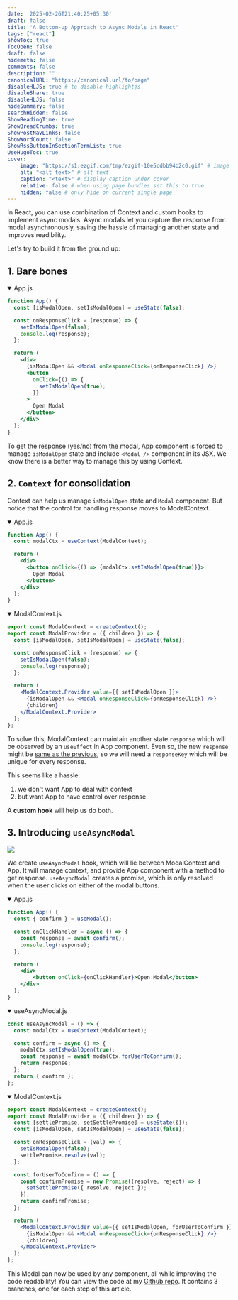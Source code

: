 ```yaml
---
date: '2025-02-26T21:40:25+05:30'
draft: false
title: 'A Bottom-up Approach to Async Modals in React'
tags: ["react"]
showToc: true
TocOpen: false
draft: false
hidemeta: false
comments: false
description: ""
canonicalURL: "https://canonical.url/to/page"
disableHLJS: true # to disable highlightjs
disableShare: true
disableHLJS: false
hideSummary: false
searchHidden: false
ShowReadingTime: true
ShowBreadCrumbs: true
ShowPostNavLinks: false
ShowWordCount: false
ShowRssButtonInSectionTermList: true
UseHugoToc: true
cover:
    image: "https://s1.ezgif.com/tmp/ezgif-10e5cdbb94b2c0.gif" # image path/url
    alt: "<alt text>" # alt text
    caption: "<text>" # display caption under cover
    relative: false # when using page bundles set this to true
    hidden: false # only hide on current single page
---
```


In React, you can use combination of Context and custom hooks to implement async modals. Async modals let you capture the response from modal asynchronously, saving the hassle of managing another state and improves readibility.

Let's try to build it from the ground up:

## 1. Bare bones

<details open>
<summary>App.js</summary>

```jsx
function App() {
  const [isModalOpen, setIsModalOpen] = useState(false);

  const onResponseClick = (response) => {
    setIsModalOpen(false);
    console.log(response);
  };

  return (
    <div>
      {isModalOpen && <Modal onResponseClick={onResponseClick} />}
      <button
        onClick={() => {
          setIsModalOpen(true);
        }}
      >
        Open Modal
      </button>
    </div>
  );
}
```

</details>

To get the response (yes/no) from the modal, App component is forced to manage `isModalOpen` state and include `<Modal />` component in its JSX. We know there is a better way to manage this by using Context.

## 2. `Context` for consolidation

Context can help us manage `isModalOpen` state and `Modal` component. But notice that the control for handling response moves to ModalContext.

<details open>
<summary>App.js</summary>

```jsx
function App() {
  const modalCtx = useContext(ModalContext);

  return (
    <div>
      <button onClick={() => {modalCtx.setIsModalOpen(true)}}>
        Open Modal
      </button>
    </div>
  );
}
```

</details>
<details open>
<summary>ModalContext.js</summary>

```jsx
export const ModalContext = createContext();
export const ModalProvider = ({ children }) => {
  const [isModalOpen, setIsModalOpen] = useState(false);

  const onResponseClick = (response) => {
    setIsModalOpen(false);
    console.log(response);
  };

  return (
    <ModalContext.Provider value={{ setIsModalOpen }}>
      {isModalOpen && <Modal onResponseClick={onResponseClick} />}
      {children}
    </ModalContext.Provider>
  );
};
```

</details>

To solve this, ModalContext can maintain another state `response` which will be observed by an `useEffect` in App component. Even so, the new `response` might be [same as the previous](https://stackoverflow.com/a/52625068), so we will need a `responseKey` which will be unique for every response.

This seems like a hassle:

1. we don't want App to deal with context
2. but want App to have control over response

A **custom hook** will help us do both.

## 3. Introducing `useAsyncModal`

<img src="https://s1.ezgif.com/tmp/ezgif-10e5cdbb94b2c0.gif" />

We create `useAsyncModal` hook, which will lie between ModalContext and App. It will manage context, and provide App component with a method to get response. `useAsyncModal` creates a promise, which is only resolved when the user clicks on either of the modal buttons.

<details open>
<summary>App.js</summary>

```jsx
function App() {
  const { confirm } = useModal();

  const onClickHandler = async () => {
    const response = await confirm();
    console.log(response);
  };

  return (
    <div>
        <button onClick={onClickHandler}>Open Modal</button>
    </div>
  );
}
```

</details>

<details open>
<summary>useAsyncModal.js</summary>

```jsx
const useAsyncModal = () => {
  const modalCtx = useContext(ModalContext);

  const confirm = async () => {
    modalCtx.setIsModalOpen(true);
    const response = await modalCtx.forUserToConfirm();
    return response;
  };
  return { confirm };
};
```

</details>

<details open>
<summary>ModalContext.js</summary>

```jsx
export const ModalContext = createContext();
export const ModalProvider = ({ children }) => {
  const [settlePromise, setSettlePromise] = useState({});
  const [isModalOpen, setIsModalOpen] = useState(false);

  const onResponseClick = (val) => {
    setIsModalOpen(false);
    settlePromise.resolve(val);
  };

  const forUserToConfirm = () => {
    const confirmPromise = new Promise((resolve, reject) => {
      setSettlePromise({ resolve, reject });
    });
    return confirmPromise;
  };

  return (
    <ModalContext.Provider value={{ setIsModalOpen, forUserToConfirm }}>
      {isModalOpen && <Modal onResponseClick={onResponseClick} />}
      {children}
    </ModalContext.Provider>
  );
};

```

</details>

This Modal can now be used by any component, all while improving the code readability! You can view the code at my [Github repo](https://github.com/Corbe30/async-modals). It contains 3 branches, one for each step of this article. 